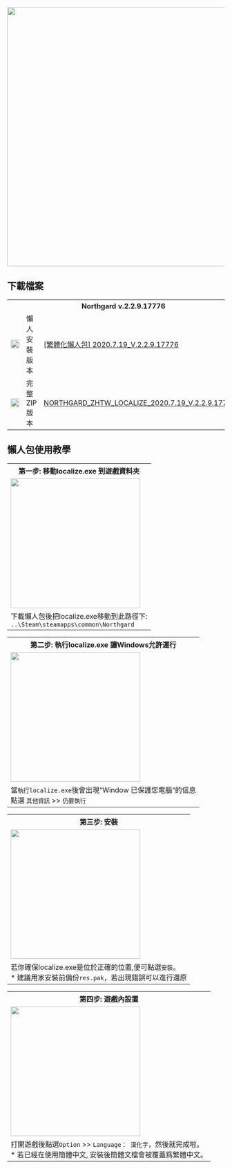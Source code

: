 <dl>
<img src="https://kylema.mynetgear.com/gorillakelvin/image/other/desc0.png" width="600">
</dl>

## 下載檔案
<dl>
<table>
  <tr>
    <th colspan="3">Northgard v.2.2.9.17776</th>
  </tr>
  <tr>
    <td><img src="https://kylema.mynetgear.com/gorillakelvin/image/other/download.png" width="20"></td>
    <td>懶人安裝版本</td>
    <td><a href="https://github.com/gorillakelvin/Northgard_ZH-TW/raw/master/localize.exe">[繁體化懶人包] 2020.7.19_V.2.2.9.17776</a></td>
  </tr>
  <tr>
    <td><img src="https://kylema.mynetgear.com/gorillakelvin/image/other/download.png" width="20"></td>
    <td>完整ZIP版本</td>
    <td><a href="https://github.com/gorillakelvin/Northgard_ZH-TW/archive/master.zip">NORTHGARD_ZHTW_LOCALIZE_2020.7.19_V.2.2.9.17776</a></td>
  </tr>
</table>
</dl>

## 懶人包使用教學
<dl>
<table>
 <tr>
  <th>第一步: 移動localize.exe 到遊戲資料夾</th>
 </tr>
 <td><img src="https://kylema.mynetgear.com/gorillakelvin/image/other/desc1.png" height="300"></td>
 </tr>
 <tr>
  <td>下載懶人包後把localize.exe移動到此路徑下:<br><code>..\Steam\steamapps\common\Northgard</code>
  </td>
 </tr>
</dl>

<dl>
<table>
 <tr>
  <th>第二步: 執行localize.exe 讓Windows允許運行</th>
 </tr>
 <td><img src="https://kylema.mynetgear.com/gorillakelvin/image/other/desc2.png" height="300"></td>
 </tr>
 <tr>
  <td>當<code>執行localize.exe</code>後會出現“Window 已保護您電腦“的信息<br>
  點選 <code>其他資訊</code> >> <code>仍要執行</code> 
  </td>
 </tr>
</dl>

<dl>
<table>
 <tr>
  <th>第三步: 安裝</th>
 </tr>
 <td><img src="https://kylema.mynetgear.com/gorillakelvin/image/other/desc3.png" height="300"></td>
 </tr>
 <tr>
  <td>若你確保localize.exe是位於正確的位置,便可點選<code>安裝</code>。 <br>
  * 建議用家安裝前備份<code>res.pak</code>，若出現錯誤可以進行還原
  </td>
 </tr>
</dl>

<dl>
<table>
 <tr>
  <th>第四步: 遊戲內設置</th>
 </tr>
 <td><img src="https://kylema.mynetgear.com/gorillakelvin/image/other/desc4.png" height="300"></td>
 </tr>
 <tr>
  <td>打開遊戲後點選<code>Option</code> >> <code>Language： 漢化字</code>，然後就完成啦。 <br>
  * 若已經在使用簡體中文, 安裝後簡體文檔會被覆蓋爲繁體中文。
  </td>
 </tr>
</dl>

